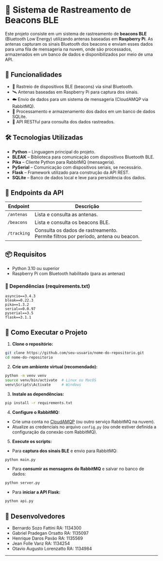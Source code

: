 
# 📡 Sistema de Rastreamento de Beacons BLE

Este projeto consiste em um sistema de rastreamento de **beacons BLE** (Bluetooth Low Energy) utilizando antenas baseadas em **Raspberry Pi**. As antenas capturam os sinais Bluetooth dos beacons e enviam esses dados para uma fila de mensageria na nuvem, onde são processados, armazenados em um banco de dados e disponibilizados por meio de uma API.

## 🚀 Funcionalidades

- 📶 Rastreio de dispositivos BLE (beacons) via sinal Bluetooth.
- 🛰️ Antenas baseadas em Raspberry Pi para captura dos sinais.
- ☁️ Envio de dados para um sistema de mensageria (CloudAMQP via RabbitMQ).
- 💾 Processamento e armazenamento dos dados em um banco de dados SQLite.
- 🔗 API RESTful para consulta dos dados rastreados.

## 🛠️ Tecnologias Utilizadas

- **Python** – Linguagem principal do projeto.
- **BLEAK** – Biblioteca para comunicação com dispositivos Bluetooth BLE.
- **Pika** – Cliente Python para RabbitMQ (mensageria).
- **PySerial** – Comunicação com dispositivos seriais, se necessário.
- **Flask** – Framework utilizado para construção da API REST.
- **SQLite** – Banco de dados local e leve para persistência dos dados.

## 📑 Endpoints da API

| Endpoint       | Descrição                            |
|----------------|---------------------------------------|
| `/antenas`     | Lista e consulta as antenas.         |
| `/beacons`     | Lista e consulta os beacons BLE.     |
| `/tracking`    | Consulta os dados de rastreamento.<br>Permite filtros por período, antena ou beacon. |

## 📦 Requisitos

- Python 3.10 ou superior
- Raspberry Pi com Bluetooth habilitado (para as antenas)

### 📜 Dependências (requirements.txt)

```plaintext
asyncio==3.4.3
bleak==0.22.3
pika==1.3.2
serial==0.0.97
pyserial==3.5
flask==3.1.1
```

## 🏁 Como Executar o Projeto

1. **Clone o repositório:**

```bash
git clone https://github.com/seu-usuario/nome-do-repositorio.git
cd nome-do-repositorio
```

2. **Crie um ambiente virtual (recomendado):**

```bash
python -m venv venv
source venv/bin/activate  # Linux ou MacOS
venv\Scripts\Activate     # Windows
```

3. **Instale as dependências:**

```bash
pip install -r requirements.txt
```

4. **Configure o RabbitMQ:**

- Crie uma conta no [CloudAMQP](https://www.cloudamqp.com/) (ou outro serviço RabbitMQ na nuvem).
- Atualize as credenciais no arquivo `config.py` (ou onde estiver definida a configuração da conexão com RabbitMQ).

5. **Execute os scripts:**

- Para **captura dos sinais BLE** e envio para RabbitMQ:

```bash
python main.py
```

- Para **consumir as mensagens do RabbitMQ** e salvar no banco de dados:

```bash
python server.py
```

- Para **iniciar a API Flask:**

```bash
python api.py
```

## 👥 Desenvolvedores

- Bernardo Sozo Fattini  RA: 1134300
- Gabriel Pradegan Orsatto  RA: 1135097
- Henrique Daros Pavão  RA: 1135569
- Jean Folle Vanz  RA: 1134254
- Otavio Augusto Lorenzatto  RA: 1134984

---
